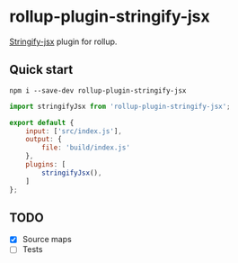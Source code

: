 # rollup-plugin-stringify-jsx
[Stringify-jsx](https://github.com/TargetTaiga/stringify-jsx) plugin for rollup.

## Quick start
```
npm i --save-dev rollup-plugin-stringify-jsx
```
```js
import stringifyJsx from 'rollup-plugin-stringify-jsx';

export default {
    input: ['src/index.js'],
    output: {
        file: 'build/index.js'
    },
    plugins: [
        stringifyJsx(),
    ]
};
```

## TODO
- [x] Source maps
- [ ] Tests
